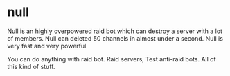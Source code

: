 # null
Null is an highly overpowered raid bot which can destroy a server with a lot of members. Null can deleted 50 channels in almost under a second. Null is very fast and very powerful

You can do anything with raid bot. Raid servers, Test anti-raid bots. All of this kind of stuff. 
